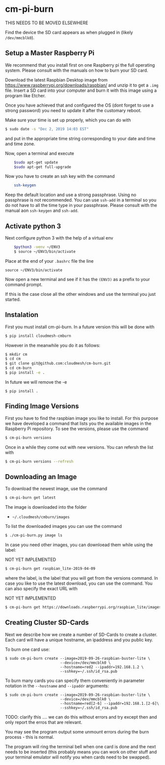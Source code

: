 # cm-pi-burn

THIS NEEDS TO BE MOVED ELSEWHERE

Find the device the SD card appears as when plugged in (likely `/dev/mmcblk0`).


## Setup a Master Raspberry Pi

We recommend that you install first on one Raspberry pi the full
operating system. Please consult with the manuals on how to burn your SD
card.

Download the latest Raspbian Desktop image from
<https://www.raspberrypi.org/downloads/raspbian/> and unzip it to get a
`.img` file. Insert a SD card into your computer and burn it with this
image using a program like Etcher.

Once you have achieved that and configured the OS (dont forget to use a
strong password) you need to update it after the customary reboot.

Make sure your time is set up properly, which you can do with 

```bash
$ sudo date -s "Dec 2, 2019 14:03 EST"
```

and put in the appropriate time string corresponding to your date and
time and time zone.

Now, open a terminal and execute 

```bash
    $sudo apt-get update
    $sudo apt-get full-upgrade
```

Now you have to create an ssh key with the command

```bash
    ssh-keygen
```

Keep the default location and use a strong passphrase. Using no
passphrase is not recommended. You can use `ssh-add` in a terminal so
you do not have to all the time type in your passphrase. Please consult
with the manual aon `ssh-keygen` and `ssh-add`.

## Activate python 3

Next configure python 3 with the help of a virtual env

```bash
    $python3 -venv ~/ENV3
    $ source ~/ENV3/bin/activate
```

Place at the end of your `.bashrc` file the line

```
source ~/ENV3/bin/activate
```
 
Now open a new terminal and see if it has the `(ENV3)` as a prefix to
your command prompt.

If this is the case close all the other windows and use the terminal you
just started.


## Instalation

First you must install cm-pi-burn. In a future version this will be done with 

```bash
$ pip install cloudmesh-cmburn
```
   
However in the meanwhile you do it as follows:

```bash
$ mkdir cm
$ cd cm
$ git clone git@github.com:cloudmesh/cm-burn.git
$ cd cm-burn
$ pip install -e .
```    

In future we will remove the -e

    $ pip install .

## Finding Image Versions

First you have to find the raspbian image you like to install. For this
purpose we have developed a command that lists you the available images
in the Raspberry Pi repository. To see the versions, please use the command


```bash
$ cm-pi-burn versions
```

Once in a while they come out with new versions. You can refersh the list with

```bash
$ cm-pi-burn versions --refresh
```

## Downloading an Image

To download the newest image, use the command

```bash
$ cm-pi-burn get latest
```

The image is downloaded into the folder

* `~/.cloudmesh/cmburn/images`

To list the downloaded images you can use the command

```bash
$ ./cm-pi-burn.py image ls
```


In case you need other images, you can downloead them while using the label:

NOT YET IMPLEMENTED


```bash
$ cm-pi-burn get raspbian_lite-2019-04-09
```

where the label, is the label that you will get from the versions
command. In case you like to use the latest download, you can use the
command. You can also specify the exact URL with 

NOT YET IMPLEMENTED

```bash
$ cm-pi-burn get https://downloads.raspberrypi.org/raspbian_lite/images/raspbian_lite-2019-09-30/2019-09-26-raspbian-buster-lite.zip
```


## Creating Cluster SD-Cards

Next we describe how we create a number of SD-Cards to create a cluster.
Each card will have a unique hostname, an ipaddress and you public key.

To burn one card use:

```
$ sudo cm-pi-burn create --image=2019-09-26-raspbian-buster-lite \
                         --device=/dev/mmcblk0 \
                         --hostname=red2 --ipaddr=192.168.1.2 \
                         --sshkey=~/.ssh/id_rsa.pub
```

To burn many cards you can specify them conveniently in parameter
notation in  the `--hostname` and `--ipaddr` arguments:

```
$ sudo cm-pi-burn create --image=2019-09-26-raspbian-buster-lite \
                         --device=/dev/mmcblk0 \
                         --hostname=red[2-6] --ipaddr=192.168.1.[2-6]\
                         --sshkey=~/.ssh/id_rsa.pub 
```

TODO: clarify this .... we can do this without errors and try except
then and only report the erros that are relevant.


You may see the program output some unmount errors during the burn process -
this is normal.

The program will ring the terminal bell when one card is done and the next
needs to be inserted (this probably means you can work on other stuff and your
terminal emulator will notify you when cards need to be swapped).
